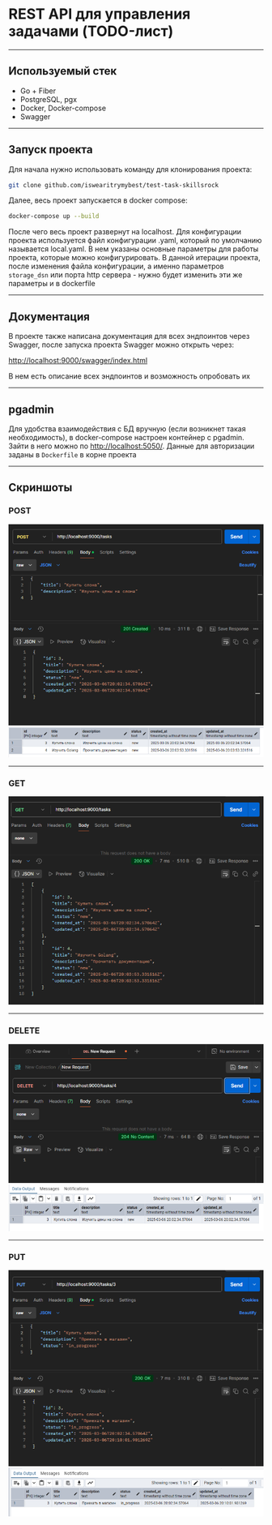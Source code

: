 # REST API для управления задачами (TODO-лист)
---

## Используемый стек
- Go + Fiber
- PostgreSQL, pgx
- Docker, Docker-compose
- Swagger

---

## Запуск проекта

Для начала нужно использовать команду для клонирования проекта:

```sh
git clone github.com/iswearitrymybest/test-task-skillsrock
```
Далее, весь проект запускается в docker compose:
```sh
docker-compose up --build
```
После чего весь проект развернут на localhost. Для конфигурации проекта используется файл конфигурации .yaml, который по умолчанию называется local.yaml. В нем указаны основные параметры для работы проекта, которые можно конфигурировать. В данной итерации проекта, после изменения файла конфигурации, а именно параметров `storage_dsn` или порта http сервера - нужно будет изменить эти же параметры и в dockerfile

---
## Документация 

В проекте также написана документация для всех эндпоинтов через Swagger, после запуска проекта Swagger можно открыть через:

[http://localhost:9000/swagger/index.html](http://localhost:9000/swagger/index.html)

В нем есть описание всех эндпоинтов и возможность опробовать их

---
## pgadmin
Для удобства взаимодействия с БД вручную (если возникнет такая необходимость), в docker-compose настроен контейнер с pgadmin.
Зайти в него можно по [http://localhost:5050/](http://localhost:5050/). Данные для авторизации заданы в `Dockerfile` в корне проекта

---
## Скриншоты

### POST

![Screenshot1](assets\1.png)
![Screenshot2](assets\2.png)

---

### GET
![Screenshot3](assets\3.png)

---

### DELETE
![Screenshot4](assets\4.png)
![Screenshot5](assets\5.png)

---

### PUT

![Screenshot6](assets\6.png)
![Screenshot7](assets\7.png)
